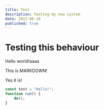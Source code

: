 ```yaml
---
title: Test
description: Testing my new system
date: 2022-06-10
published: true
---
```


# Testing this behaviour
Hello world!aaaa

This is MARKDOWN!

Yes it is!

```js
const test = "Hello!";
function run() {
    do();
}
```